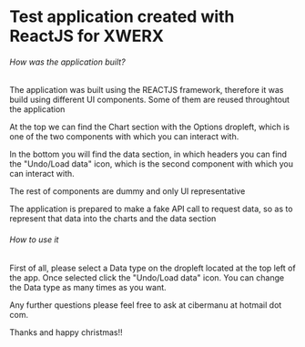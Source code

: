 # Test application created with ReactJS for XWERX

###### How was the application built?

The application was built using the REACTJS framework, therefore it was build using different UI components. Some of them are reused throughtout the application

At the top we can find the Chart section with the Options dropleft, which is one of the two components with which you can interact with.

In the bottom you will find the data section, in which headers you can find the "Undo/Load data" icon, which is the second component with which you can interact with.

The rest of components are dummy and only UI representative

The application is prepared to make a fake API call to request data, so as to represent that data into the charts and the data section

###### How to use it

First of all, please select a Data type on the dropleft located at the top left of the app. Once selected click the "Undo/Load data" icon. You can change the Data type as many times as you want.

Any further questions please feel free to ask at cibermanu at hotmail dot com.

Thanks and happy christmas!!
